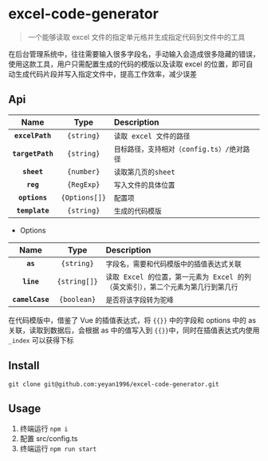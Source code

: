 # excel-code-generator
> 一个能够读取 excel 文件的指定单元格并生成指定代码到文件中的工具

在后台管理系统中，往往需要输入很多字段名，手动输入会造成很多隐藏的错误，使用这款工具，用户只需配置生成的代码的模版以及读取 excel 的位置，即可自动生成代码片段并写入指定文件中，提高工作效率，减少误差

## Api
|Name|Type|Description|
|:--:|:--:|:----------|
|**`excelPath`**|`{string}`|`读取 excel 文件的路径`
|**`targetPath`**|`{string}`|`目标路径，支持相对（config.ts）/绝对路径`
|**`sheet`**|`{number}`|`读取第几页的sheet`
|**`reg`**|`{RegExp}`|`写入文件的具体位置`
|**`options`**|`{Options[]}`|`配置项`
|**`template`**|`{string}`|`生成的代码模版`

* Options

|Name|Type|Description|
|:--:|:--:|:----------|
|**`as`**|`{string}`|`字段名，需要和代码模版中的插值表达式关联`
|**`line`**|`{string[]}`|`读取 Excel 的位置，第一元素为 Excel 的列（英文索引），第二个元素为第几行到第几行`
|**`camelCase`**|`{boolean}`|`是否将该字段转为驼峰`


在代码模版中，借鉴了 Vue 的插值表达式，将 `{{}}` 中的字段和 options 中的 as 关联，读取到数据后，会根据 as 中的值写入到 `{{}}`中，同时在插值表达式内使用 `_index` 可以获得下标

## Install
```
git clone git@github.com:yeyan1996/excel-code-generator.git
```


## Usage

1. 终端运行 `npm i`
2. 配置 src/config.ts
3. 终端运行 `npm run start`


